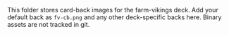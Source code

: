 This folder stores card-back images for the farm-vikings deck.
Add your default back as `fv-cb.png` and any other deck-specific backs here.
Binary assets are not tracked in git.
